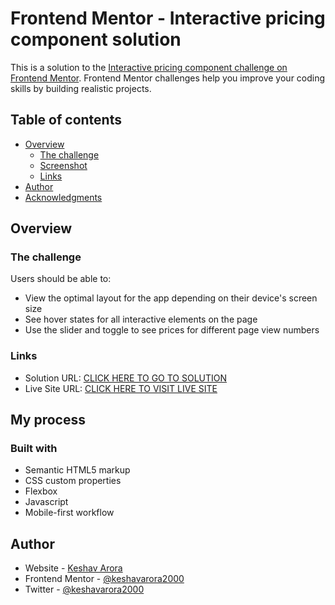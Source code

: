 # Frontend Mentor - Interactive pricing component solution

This is a solution to the [Interactive pricing component challenge on Frontend Mentor](https://www.frontendmentor.io/challenges/interactive-pricing-component-t0m8PIyY8). Frontend Mentor challenges help you improve your coding skills by building realistic projects. 

## Table of contents

- [Overview](#overview)
  - [The challenge](#the-challenge)
  - [Screenshot](#screenshot)
  - [Links](#links)
- [Author](#author)
- [Acknowledgments](#acknowledgments)

## Overview

### The challenge

Users should be able to:

- View the optimal layout for the app depending on their device's screen size
- See hover states for all interactive elements on the page
- Use the slider and toggle to see prices for different page view numbers

### Links

- Solution URL: [CLICK HERE TO GO TO SOLUTION](https://github.com/keshavarora2000/Interactive-Pricing-component)
- Live Site URL: [CLICK HERE TO VISIT LIVE SITE](https://interactiveprice.netlify.app)

## My process

### Built with

- Semantic HTML5 markup
- CSS custom properties
- Flexbox
- Javascript
- Mobile-first workflow

## Author

- Website - [Keshav Arora](https://www.your-site.com)
- Frontend Mentor - [@keshavarora2000](https://www.frontendmentor.io/profile/yourusername)
- Twitter - [@keshavarora2000](https://www.twitter.com/yourusername)

